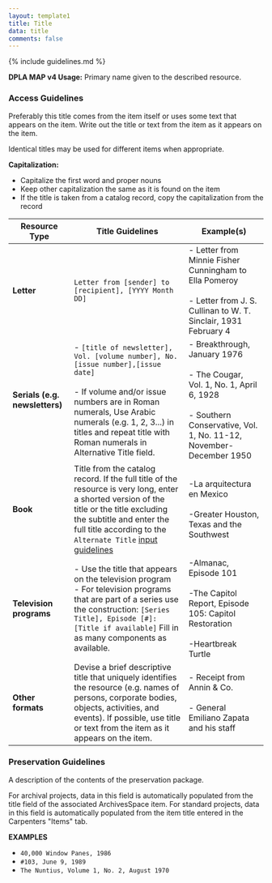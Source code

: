 ```yaml
---
layout: template1
title: Title
data: title
comments: false
---
```


{% include guidelines.md %}

**DPLA MAP v4 Usage:** Primary name given to the described resource.

### Access Guidelines

Preferably this title comes from the item itself or uses some text that appears on the item. Write out the title or text from the item as it appears on the item.

Identical titles may be used for different items when appropriate.

__Capitalization:__

 - Capitalize the first word and proper nouns
 - Keep other capitalization the same as it is found on the item
 - If the title is taken from a catalog record, copy the capitalization from the record

Resource Type | Title Guidelines | Example(s)
--------------|------------------|-----------
__Letter__ | `Letter from [sender] to [recipient], [YYYY Month DD]` | - Letter from Minnie Fisher Cunningham to Ella Pomeroy <br /> <br /> - Letter from J. S. Cullinan to W. T. Sinclair, 1931 February 4
__Serials (e.g. newsletters)__ |- `[title of newsletter], Vol. [volume number], No. [issue number],[issue date]` <br /> <br /> - If volume and/or issue numbers are in Roman numerals, Use Arabic numerals (e.g. 1, 2, 3...) in titles and repeat title with Roman numerals in Alternative Title field. | - Breakthrough, January 1976 <br /> <br /> - The Cougar, Vol. 1, No. 1, April 6, 1928 <br /> <br /> - Southern Conservative, Vol. 1, No. 11-12, November-December 1950
__Book__ | Title from the catalog record. If the full title of the resource is very long, enter a shorted version of the title or the title excluding the subtitle and enter the full title according to the `Alternate Title` [input guidelines](https://vocab.lib.uh.edu/bcdams-map/guidelines/alternative)  | -La arquitectura en Mexico <br /> <br /> -Greater Houston, Texas and the Southwest
__Television programs__ | - Use the title that appears on the television program <br /> - For television programs that are part of a series use the construction: `[Series Title], Episode [#]: [Title if available]` Fill in as many components as available. | -Almanac, Episode 101 <br /> <br /> -The Capitol Report, Episode 105: Capitol Restoration <br /> <br /> -Heartbreak Turtle
__Other formats__ | Devise a brief descriptive title that uniquely identifies the resource (e.g. names of persons, corporate bodies, objects, activities, and events). If possible, use title or text from the item as it appears on the item. | - Receipt from Annin & Co. <br /> <br /> - General Emiliano Zapata and his staff


### Preservation Guidelines

A description of the contents of the preservation package.

For archival projects, data in this field is automatically populated from the title field of the associated ArchivesSpace item. For standard projects, data in this field is automatically populated from the item title entered in the Carpenters "Items" tab.

__EXAMPLES__

- `40,000 Window Panes, 1986`
- `#103, June 9, 1989`
- `The Nuntius, Volume 1, No. 2, August 1970`

